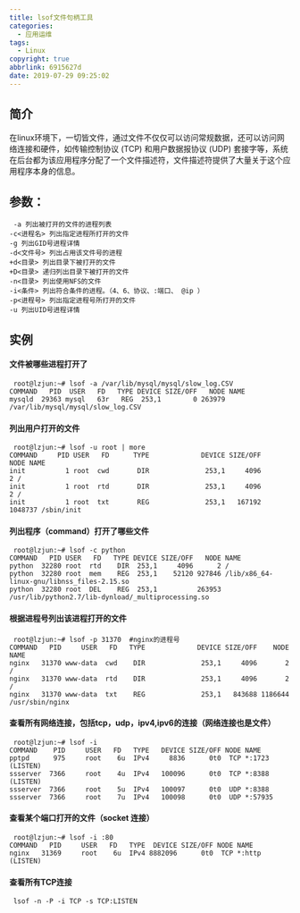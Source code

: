 ```yaml
---
title: lsof文件句柄工具
categories:
  - 应用运维
tags:
  - Linux
copyright: true
abbrlink: 6915627d
date: 2019-07-29 09:25:02
---
```


## 简介

在linux环境下，一切皆文件，通过文件不仅仅可以访问常规数据，还可以访问网络连接和硬件，如传输控制协议 (TCP) 和用户数据报协议 (UDP) 套接字等，系统在后台都为该应用程序分配了一个文件描述符，文件描述符提供了大量关于这个应用程序本身的信息。

## 参数：

```
 -a 列出被打开的文件的进程列表
-c<进程名> 列出指定进程所打开的文件
-g 列出GID号进程详情
-d<文件号> 列出占用该文件号的进程
+d<目录> 列出目录下被打开的文件
+D<目录> 递归列出目录下被打开的文件
-n<目录> 列出使用NFS的文件
-i<条件> 列出符合条件的进程。（4、6、协议、:端口、 @ip ）
-p<进程号> 列出指定进程号所打开的文件
-u 列出UID号进程详情
```

<!--more-->

## 实例

#### 文件被哪些进程打开了

```shell
 root@lzjun:~# lsof -a /var/lib/mysql/mysql/slow_log.CSV
COMMAND   PID  USER   FD   TYPE DEVICE SIZE/OFF   NODE NAME
mysqld  29363 mysql   63r   REG  253,1        0 263979 /var/lib/mysql/mysql/slow_log.CSV
```

#### 列出用户打开的文件

```shell
 root@lzjun:~# lsof -u root | more
COMMAND     PID USER   FD      TYPE             DEVICE SIZE/OFF       NODE NAME
init          1 root  cwd       DIR              253,1     4096          2 /
init          1 root  rtd       DIR              253,1     4096          2 /
init          1 root  txt       REG              253,1   167192    1048737 /sbin/init
```

#### 列出程序（command）打开了哪些文件

```shell
 root@lzjun:~# lsof -c python
COMMAND   PID USER   FD   TYPE DEVICE SIZE/OFF   NODE NAME
python  32280 root  rtd    DIR  253,1     4096      2 /
python  32280 root  mem    REG  253,1    52120 927846 /lib/x86_64-linux-gnu/libnss_files-2.15.so
python  32280 root  DEL    REG  253,1          263953 /usr/lib/python2.7/lib-dynload/_multiprocessing.so
```

#### 根据进程号列出该进程打开的文件

```shell
 root@lzjun:~# lsof -p 31370  #nginx的进程号
COMMAND   PID     USER   FD   TYPE             DEVICE SIZE/OFF    NODE NAME
nginx   31370 www-data  cwd    DIR              253,1     4096       2 /
nginx   31370 www-data  rtd    DIR              253,1     4096       2 /
nginx   31370 www-data  txt    REG              253,1   843688 1186644 /usr/sbin/nginx
```

#### 查看所有网络连接，包括tcp，udp，ipv4,ipv6的连接（网络连接也是文件）

```shell
 root@lzjun:~# lsof -i
COMMAND    PID     USER   FD   TYPE   DEVICE SIZE/OFF NODE NAME
pptpd      975     root    6u  IPv4     8836      0t0  TCP *:1723 (LISTEN)
ssserver  7366     root    4u  IPv4   100096      0t0  TCP *:8388 (LISTEN)
ssserver  7366     root    5u  IPv4   100097      0t0  UDP *:8388
ssserver  7366     root    7u  IPv4   100098      0t0  UDP *:57935
```

#### 查看某个端口打开的文件（socket 连接）

```shell
 root@lzjun:~# lsof -i :80
COMMAND   PID     USER   FD   TYPE  DEVICE SIZE/OFF NODE NAME
nginx   31369     root    6u  IPv4 8882096      0t0  TCP *:http (LISTEN)
```

#### 查看所有TCP连接

```shell
 lsof -n -P -i TCP -s TCP:LISTEN
```